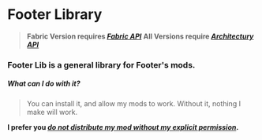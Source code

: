 # Footer Library

> **Fabric Version requires *[Fabric API](https://modrinth.com/mod/fabric-api)***
> **All Versions require *[Architectury API](https://modrinth.com/mod/architectury-api)***


### Footer Lib is a general library for Footer's mods.



##### What can I do with it?
> You can install it, and allow my mods to work. Without it, nothing I make will work.

**I prefer you <u>*do not distribute my mod without my explicit permission*</u>.**